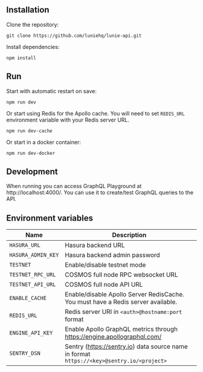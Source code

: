 ## Installation

Clone the repository:

```
git clone https://github.com/luniehq/lunie-api.git
```

Install dependencies:

```
npm install
```

## Run

Start with automatic restart on save:

```
npm run dev
```

Or start using Redis for the Apollo cache. You will need to set `REDIS_URL` environment variable with your Redis server URL.

```
npm run dev-cache
```

Or start in a docker container:

```
npm run dev-docker
```

## Development

When running you can access GraphQL Playground at http://localhost:4000/. You can use it to create/test GraphQL queries to the API.

## Environment variables

| Name | Description |
| ------------- | ------------- |
| `HASURA_URL` | Hasura backend URL |
| `HASURA_ADMIN_KEY` | Hasura backend admin password |
| `TESTNET` | Enable/disable testnet mode |
| `TESTNET_RPC_URL` | COSMOS full node RPC websocket URL |
| `TESTNET_API_URL` | COSMOS full node API URL |
| `ENABLE_CACHE` | Enable/disable Apollo Server RedisCache. You must have a Redis server available. |
| `REDIS_URL` | Redis server URI in `<auth>@hostname:port` format |
| `ENGINE_API_KEY` | Enable Apollo GraphQL metrics through https://engine.apollographql.com/  |
| `SENTRY_DSN` | Sentry (https://sentry.io) data source name in format `https://<key>@sentry.io/<project>` |

